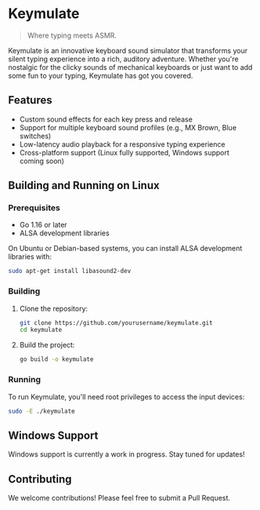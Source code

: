 # Keymulate

> Where typing meets ASMR.

Keymulate is an innovative keyboard sound simulator that transforms your silent typing experience into a rich, auditory adventure. Whether you're nostalgic for the clicky sounds of mechanical keyboards or just want to add some fun to your typing, Keymulate has got you covered.

## Features

- Custom sound effects for each key press and release
- Support for multiple keyboard sound profiles (e.g., MX Brown, Blue switches)
- Low-latency audio playback for a responsive typing experience
- Cross-platform support (Linux fully supported, Windows support coming soon)

## Building and Running on Linux

### Prerequisites

- Go 1.16 or later
- ALSA development libraries

On Ubuntu or Debian-based systems, you can install ALSA development libraries with:

```bash
sudo apt-get install libasound2-dev
```

### Building

1. Clone the repository:
   ```bash
   git clone https://github.com/yourusername/keymulate.git
   cd keymulate
   ```

2. Build the project:
   ```bash
   go build -o keymulate
   ```

### Running

To run Keymulate, you'll need root privileges to access the input devices:

```bash
sudo -E ./keymulate
```

## Windows Support

Windows support is currently a work in progress. Stay tuned for updates!

## Contributing

We welcome contributions! Please feel free to submit a Pull Request.
